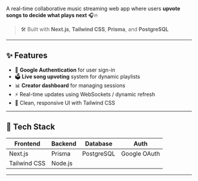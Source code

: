 
A real-time collaborative music streaming web app where users **upvote songs to decide what plays next** 🎧🔥

> 🛠 Built with **Next.js**, **Tailwind CSS**, **Prisma**, and **PostgreSQL**

---

## ✨ Features

- 🔐 **Google Authentication** for user sign-in
- 🗳️ **Live song upvoting** system for dynamic playlists
- 📊 **Creator dashboard** for managing sessions
- ⚡ Real-time updates using WebSockets / dynamic refresh
- 💅 Clean, responsive UI with Tailwind CSS

---

## 🧠 Tech Stack

| Frontend | Backend | Database | Auth |
|----------|---------|----------|------|
| Next.js | Prisma | PostgreSQL | Google OAuth |
| Tailwind CSS | Node.js |  |  |

---
